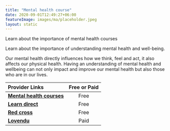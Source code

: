 ```yaml
---
title: "Mental health course"
date: 2020-09-01T12:49:27+06:00
featureImage: images/ma/placeholder.jpeg
layout: static
---
```


Learn about the importance of mental health courses

Learn about the importance of understanding mental health and well-being.

Our mental health directly influences how we think, feel and act, it also affects our physical health. Having an understanding of mental health and wellbeing can not only impact and improve our mental health but also those who are in our lives.

| Provider Links      | Free or Paid  |  
| :-----------          | :--------------:      |  
| [**Mental health courses**](https://mentalhealthcourses.org.uk/) | Free | 
| [**Learn direct**](https://www.learndirect.com/blog/the-importance-of-understanding-mental-health) | Free | 
| [**Red cross**](https://blog.redcrossfirstaidtraining.co.uk/7-advantages-of-mental-health-training-that-will-help-deliver-value) | Free | 
| [**Lovendu**](https://lovendu.co.uk/) | Paid | 
  

<br/><br/>






